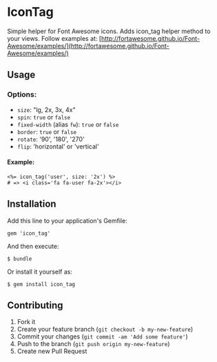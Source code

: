 # IconTag

Simple helper for Font Awesome icons. Adds icon_tag helper method to your views.
Follow examples at: [http://fortawesome.github.io/Font-Awesome/examples/](http://fortawesome.github.io/Font-Awesome/examples/)


## Usage

### Options:

  * `size`: "lg, 2x, 3x, 4x"
  * `spin`: `true` or `false`
  * `fixed-width` (alias `fw`): `true` or `false`
  * `border`: `true` or `false`
  * `rotate`: '90', '180', '270'
  * `flip`: 'horizontal' or 'vertical'

#### Example:

    <%= icon_tag('user', size: '2x') %>
    # => <i class='fa fa-user fa-2x'></i>

## Installation

Add this line to your application's Gemfile:

    gem 'icon_tag'

And then execute:

    $ bundle

Or install it yourself as:

    $ gem install icon_tag

## Contributing

1. Fork it
2. Create your feature branch (`git checkout -b my-new-feature`)
3. Commit your changes (`git commit -am 'Add some feature'`)
4. Push to the branch (`git push origin my-new-feature`)
5. Create new Pull Request
